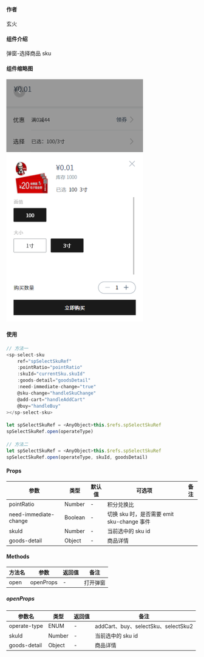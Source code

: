 #### 作者

玄火

#### 组件介绍

弹窗-选择商品 sku

#### 组件缩略图

![缩略图](./sp-select-sku.png)

#### 使用

```js
// 方法一
<sp-select-sku
    ref="spSelectSkuRef"
    :pointRatio="pointRatio"
    :skuId="currentSku.skuId"
    :goods-detail="goodsDetail"
    :need-immediate-change="true"
    @sku-change="handleSkuChange"
    @add-cart="handleAddCart"
    @buy="handleBuy"
></sp-select-sku>

let spSelectSkuRef = <AnyObject>this.$refs.spSelectSkuRef
spSelectSkuRef.open(operateType)

// 方法二
let spSelectSkuRef = <AnyObject>this.$refs.spSelectSkuRef
spSelectSkuRef.open(operateType, skuId, goodsDetail)
```

#### Props

| 参数                  | 类型    | 默认值 | 可选项                                     | 备注 |
| --------------------- | ------- | ------ | ------------------------------------------ | ---- |
| pointRatio            | Number  | -      | 积分兑换比                                 |
| need-immediate-change | Boolean | -      | 切换 sku 时，是否需要 emit sku-change 事件 |
| skuId                 | Number  | -      | 当前选中的 sku id                          |
| goods-detail          | Object  | -      | 商品详情                                   |

#### Methods

| 方法名 | 参数      | 返回值 | 备注     |
| ------ | --------- | ------ | -------- |
| open   | openProps | -      | 打开弹窗 |

##### openProps

| 参数名       | 类型   | 返回值 | 备注                                |
| ------------ | ------ | ------ | ----------------------------------- |
| operate-type | ENUM   | -      | addCart、buy、selectSku、selectSku2 |
| skuId        | Number | -      | 当前选中的 sku id                   |
| goods-detail | Object | -      | 商品详情                            |
